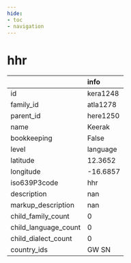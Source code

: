 ```yaml
---
hide:
- toc
- navigation
---
```

# hhr
|                      | info     |
|:---------------------|:---------|
| id                   | kera1248 |
| family_id            | atla1278 |
| parent_id            | here1250 |
| name                 | Keerak   |
| bookkeeping          | False    |
| level                | language |
| latitude             | 12.3652  |
| longitude            | -16.6857 |
| iso639P3code         | hhr      |
| description          | nan      |
| markup_description   | nan      |
| child_family_count   | 0        |
| child_language_count | 0        |
| child_dialect_count  | 0        |
| country_ids          | GW SN    |